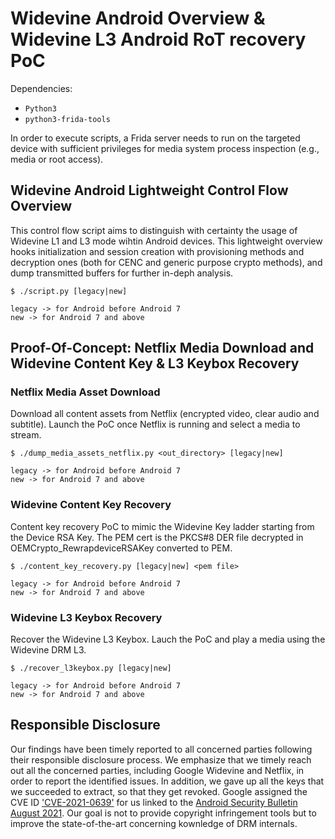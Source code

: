 # Widevine Android Overview & Widevine L3 Android RoT recovery PoC

Dependencies:

- `Python3`
- `python3-frida-tools` 

In order to execute scripts, a Frida server needs to run on the targeted device with sufficient privileges for media system process inspection (e.g., media or root access).

## Widevine Android Lightweight Control Flow Overview

This control flow script aims to distinguish with certainty the usage of Widevine L1 and L3 mode wihtin Android devices. This lightweight overview hooks initialization and session creation with provisioning methods and decryption ones (both for CENC and generic purpose crypto methods), and dump transmitted buffers for further in-deph analysis. 

```
$ ./script.py [legacy|new]

legacy -> for Android before Android 7
new -> for Android 7 and above
```

## Proof-Of-Concept: Netflix Media Download and Widevine Content Key & L3 Keybox Recovery

### Netflix Media Asset Download

Download all content assets from Netflix (encrypted video, clear audio and subtitle). Launch the PoC once Netflix is running and select a media to stream.

```
$ ./dump_media_assets_netflix.py <out_directory> [legacy|new]

legacy -> for Android before Android 7
new -> for Android 7 and above
```

### Widevine Content Key Recovery

Content key recovery PoC to mimic the Widevine Key ladder starting from the Device RSA Key. The PEM cert is the PKCS#8 DER file decrypted in OEMCrypto_RewrapdeviceRSAKey converted to PEM.

```
$ ./content_key_recovery.py [legacy|new] <pem file>

legacy -> for Android before Android 7
new -> for Android 7 and above
```

### Widevine L3 Keybox Recovery

Recover the Widevine L3 Keybox. Lauch the PoC and play a media using the Widevine DRM L3.

```
$ ./recover_l3keybox.py [legacy|new]

legacy -> for Android before Android 7
new -> for Android 7 and above
```

## Responsible Disclosure

Our findings have been timely reported to all concerned parties following their responsible disclosure process. We emphasize that we timely reach out all the concerned parties, including Google Widevine and Netflix, in order to report the identified issues. In addition, we gave up all the keys that we succeeded to extract, so that they get revoked. Google assigned the CVE ID ['CVE-2021-0639'](https://cve.mitre.org/cgi-bin/cvename.cgi?name=CVE-2021-0639) for us linked to the [Android Security Bulletin August 2021](https://source.android.com/security/bulletin/2021-08-01#widevine). Our goal is not to provide copyright infringement tools but to improve the state-of-the-art concerning kownledge of DRM internals.
